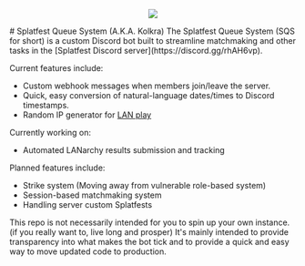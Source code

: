 <p align="center">
  <img src="https://media.discordapp.net/attachments/1066917293935841340/1090347607928340542/ddbecbe2-47ac-4f66-821b-fd20c34f823d.png" />
</p>
# Splatfest Queue System (A.K.A. Kolkra)
The Splatfest Queue System (SQS for short) is a custom Discord bot built to streamline matchmaking and other tasks in the [Splatfest Discord server](https://discord.gg/rhAH6vp).

Current features include:
* Custom webhook messages when members join/leave the server.
* Quick, easy conversion of natural-language dates/times to Discord timestamps.
* Random IP generator for [LAN play](https://github.com/spacemeowx2/switch-lan-play)

Currently working on:
* Automated LANarchy results submission and tracking

Planned features include:
* Strike system (Moving away from vulnerable role-based system)
* Session-based matchmaking system
* Handling server custom Splatfests

This repo is not necessarily intended for you to spin up your own instance. (if you really want to, live long and prosper) It's mainly intended to provide transparency into what makes the bot tick and to provide a quick and easy way to move updated code to production.
